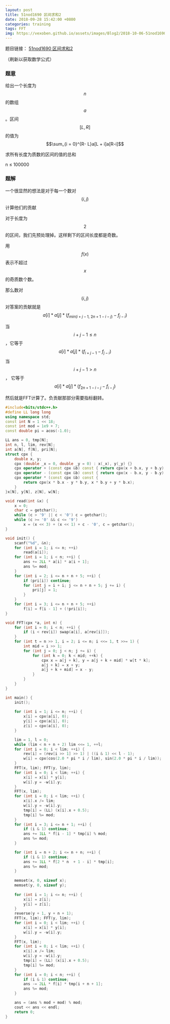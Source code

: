 ```yaml
---
layout: post
title: 51nod1690 区间求和2
date: 2018-09-28 15:42:00 +0800
categories: training
tags: FFT
img: https://vexoben.github.io/assets/images/Blog2/2018-10-06-51nod1690-区间求和2.png
---
```


题目链接： [51nod1690 区间求和2][1]

（刷新以获取数学公式）

### **题意**

给出一个长度为$$n$$的数组$$a$$。区间$$[L,R]$$的值为 $$\sum_{i = 0}^{R- L}a[L + i]a[R-i]$$

求所有长度为质数的区间的值的总和

n ≤ 100000

### **题解**

一个很显然的想法是对于每一个数对$$(i, j)$$计算他们的贡献

对于长度为$$2$$的区间，我们先预处理掉。这样剩下的区间长度都是奇数。

用$$f(x)$$表示不超过$$x$$的奇质数个数。

那么数对$$(i,j)$$对答案的贡献就是 $$a[i]*a[j]*(f_{min(i + j - 1,\ 2n + 1 - i - j)} -f_{j - i})$$

当$$i + j - 1 ≤ n$$，它等于$$a[i] * a[j] * (f_{i + j - 1} - f_{j - i})$$
当$$i + j - 1 > n$$， 它等于$$a[i] * a[j] * (f_{2n + 1 - i - j} - f_{i - j})$$

然后就是FFT计算了。负贡献那部分需要指标翻转。

```cpp
#include<bits/stdc++.h>
#define LL long long
using namespace std;
const int N = 1 << 18;
const int mod = 1e9 + 7;
const double pi = acos(-1.0);

LL ans = 0, tmp[N];
int n, l, lim, rev[N];
int a[N], f[N], pri[N];
struct cpx {
	double x, y;
	cpx (double _x = 0, double _y = 0) : x(_x), y(_y) {}
	cpx operator + (const cpx &b) const { return cpx(x + b.x, y + b.y); }
	cpx operator - (const cpx &b) const { return cpx(x - b.x, y - b.y); }
	cpx operator * (const cpx &b) const {
		return cpx(x * b.x - y * b.y, x * b.y + y * b.x);
	}
}x[N], y[N], z[N], w[N];

void read(int &x) {
	x = 0;
	char c = getchar();
	while (c > '9' || c < '0') c = getchar();
	while (c >= '0' && c <= '9')
		x = (x << 3) + (x << 1) + c - '0', c = getchar();
}

void init() {
	scanf("%d", &n);
	for (int i = 1; i <= n; ++i)
		read(a[i]);
	for (int i = 1; i < n; ++i) {
		ans += 2LL * a[i] * a[i + 1];
		ans %= mod;
	}
	for (int i = 2; i <= n + n + 5; ++i) {
		if (pri[i]) continue;
		for (int j = i + i; j <= n + n + 5; j += i) {
			pri[j] = 1;
		}
	}
	for (int i = 3; i <= n + n + 5; ++i)
		f[i] = f[i - 1] + (!pri[i]);
}

void FFT(cpx *a, int n) {
	for (int i = 0; i < n; ++i) {
		if (i < rev[i]) swap(a[i], a[rev[i]]);
	}
	for (int t = n >> 1, i = 2; i <= n; i <<= 1, t >>= 1) {
		int mid = i >> 1;
		for (int j = 0; j < n; j += i) {
			for (int k = 0; k < mid; ++k) {
				cpx x = a[j + k], y = a[j + k + mid] * w[t * k];
				a[j + k] = x + y;
				a[j + k + mid] = x - y;
			}
		}
	}
}

int main() {
	init();
	
	for (int i = 1; i <= n; ++i) {
		x[i] = cpx(a[i], 0);
		y[i] = cpx(a[i], 0);
		z[i] = cpx(a[i], 0);
	}

	lim = 1, l = 0;
	while (lim < n + n + 2) lim <<= 1, ++l;
	for (int i = 0; i < lim; ++i) {
		rev[i] = (rev[i >> 1] >> 1) | ((i & 1) << l - 1);
		w[i] = cpx(cos(2.0 * pi * i / lim), sin(2.0 * pi * i / lim));
	}
	FFT(x, lim); FFT(y, lim); 	
	for (int i = 0; i < lim; ++i) {
		x[i] = x[i] * y[i];
		w[i].y = -w[i].y;
	}
	FFT(x, lim);
	for (int i = 0; i < lim; ++i) {
		x[i].x /= lim;
		w[i].y = -w[i].y;
		tmp[i] = (LL) (x[i].x + 0.5);
		tmp[i] %= mod;
	}
	for (int i = 3; i <= n + 1; ++i) {
		if (i & 1) continue;
		ans += 1LL * f[i - 1] * tmp[i] % mod;
		ans %= mod;
	}

	for (int i = n + 2; i <= n + n; ++i) {
		if (i & 1) continue;
		ans += 1LL * f[2 * n  + 1 - i] * tmp[i];
		ans %= mod;
	}
	
	memset(x, 0, sizeof x);
	memset(y, 0, sizeof y);
	
	for (int i = 1; i <= n; ++i) {
		x[i] = z[i];
		y[i] = z[i];
	}
	reverse(y + 1, y + n + 1);
	FFT(x, lim); FFT(y, lim);
	for (int i = 0; i < lim; ++i) {
		x[i] = x[i] * y[i];
		w[i].y = -w[i].y;
	}
	FFT(x, lim);
	for (int i = 0; i < lim; ++i) {
		x[i].x /= lim;
		w[i].y = -w[i].y;
		tmp[i] = (LL) (x[i].x + 0.5);
		tmp[i] %= mod;
	}
	for (int i = 0; i < n; ++i) {
		if (i & 1) continue;
		ans -= 2LL * f[i] * tmp[i + n + 1];
		ans %= mod;
	}

	ans = (ans % mod + mod) % mod;
	cout << ans << endl;
	return 0;
}
```

[1]:https://www.51nod.com/onlineJudge/questionCode.html#!problemId=1690